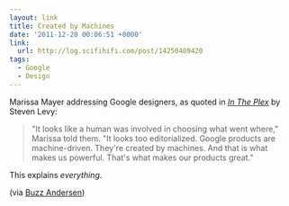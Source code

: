 ```yaml
---
layout: link
title: Created by Machines
date: '2011-12-20 00:06:51 +0000'
link:
  url: http://log.scifihifi.com/post/14250409420
tags:
  - Google
  - Design
---
```

Marissa Mayer addressing Google designers, as quoted in <cite>[In The Plex][1]</cite> by Steven Levy:

> "It looks like a human was involved in choosing what went where," Marissa told them. "It looks too editorialized. Google products are machine-driven. They're created by machines. And that is what makes us powerful. That's what makes our products great."

This explains *everything*.

(via [Buzz Andersen][2])

[1]: http://www.amazon.co.uk/dp/1416596585
[2]: http://log.scifihifi.com/post/14250409420
